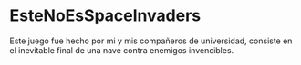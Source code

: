# EsteNoEsSpaceInvaders
Este juego fue hecho por mi y mis compañeros de universidad, consiste en el inevitable final de una nave contra enemigos invencibles. 
